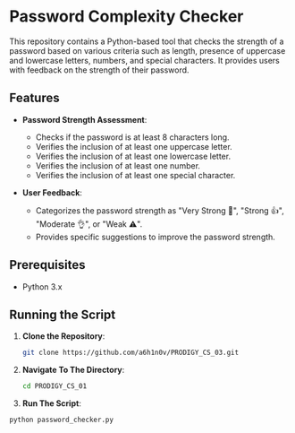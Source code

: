 # Password Complexity Checker

This repository contains a Python-based tool that checks the strength of a password based on various criteria such as length, presence of uppercase and lowercase letters, numbers, and special characters. It provides users with feedback on the strength of their password.

## Features

- **Password Strength Assessment**: 
  - Checks if the password is at least 8 characters long.
  - Verifies the inclusion of at least one uppercase letter.
  - Verifies the inclusion of at least one lowercase letter.
  - Verifies the inclusion of at least one number.
  - Verifies the inclusion of at least one special character.
  
- **User Feedback**: 
  - Categorizes the password strength as "Very Strong 💪", "Strong 👍", "Moderate 👌", or "Weak ⚠️".
  - Provides specific suggestions to improve the password strength.

## Prerequisites

- Python 3.x

## Running the Script

1. **Clone the Repository**:
   ```bash
   git clone https://github.com/a6h1n0v/PRODIGY_CS_03.git

2. **Navigate To The Directory**:
   ```bash
   cd PRODIGY_CS_01
3. **Run The Script**:
  ```bash
python password_checker.py

   

